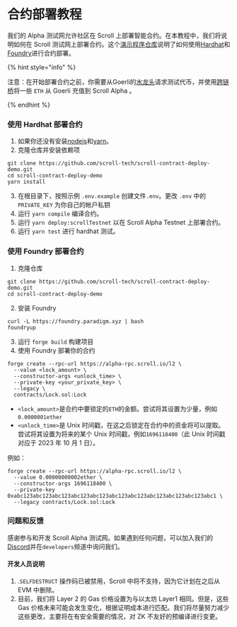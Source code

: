 # 合约部署教程

我们的 Alpha 测试网允许社区在 Scroll 上部署智能合约。在本教程中，我们将说明如何在 Scroll 测试网上部署合约。这个[演示程序仓库](https://github.com/scroll-tech/scroll-contract-deploy-demo)说明了如何使用[Hardhat](https://hardhat.org/)和[Foundry](https://github.com/foundry-rs/foundry)进行合约部署。

{% hint style="info" %}

注意：在开始部署合约之前，你需要从Goerli的[水龙头](../user_guide/faucet.md)请求测试代币，并使用[跨链桥](https://scroll.io/alpha/bridge)将一些 `ETH` 从 Goerli 充值到 Scroll Alpha 。

{% endhint %}

### 使用 Hardhat 部署合约

1. 如果你还没有安装[nodejs](https://nodejs.org/en/download/)和[yarn](https://classic.yarnpkg.com/lang/en/docs/install)。
2. 克隆仓库并安装依赖项
```
git clone https://github.com/scroll-tech/scroll-contract-deploy-demo.git
cd scroll-contract-deploy-demo
yarn install
```
3. 在根目录下，按照示例 `.env.example` 创建文件`.env`。更改 `.env` 中的 `PRIVATE_KEY` 为你自己的帐户私钥
4. 运行 `yarn compile` 编译合约。
5. 运行 `yarn deploy:scrollTestnet` 以在 Scroll Alpha Testnet 上部署合约。
6. 运行 `yarn test` 进行 hardhat 测试。



### 使用 Foundry 部署合约
1. 克隆仓库
```
git clone https://github.com/scroll-tech/scroll-contract-deploy-demo.git
cd scroll-contract-deploy-demo
```
2.  安装 Foundry
```
curl -L https://foundry.paradigm.xyz | bash
foundryup
```
3. 运行 `forge build` 构建项目
4. 使用 Foundry 部署你的合约
```
forge create --rpc-url https://alpha-rpc.scroll.io/l2 \
  --value <lock_amount> \
  --constructor-args <unlock_time> \
  --private-key <your_private_key> \
  --legacy \
  contracts/Lock.sol:Lock
```
	
 - `<lock_amount>`是合约中要锁定的`ETH`的金额。尝试将其设置为少量，例如`0.0000001ether`
 - `<unlock_time>`是 Unix 时间戳，在这之后锁定在合约中的资金将可以提取。尝试将其设置为将来的某个 Unix 时间戳，例如`1696118400`（此 Unix 时间戳对应于 2023 年 10 月 1 日）。

例如：

```
forge create --rpc-url https://alpha-rpc.scroll.io/l2 \
  --value 0.00000000002ether \
  --constructor-args 1696118400 \
  --private-key 0xabc123abc123abc123abc123abc123abc123abc123abc123abc123abc123abc1 \
  --legacy contracts/Lock.sol:Lock
```

### 问题和反馈

感谢参与和开发 Scroll Alpha 测试网。如果遇到任何问题，可以加入我们的[Discord](https://discord.com/invite/s84eJSdFhn)并在`developers`频道中询问我们。

#### 开发人员说明
1. .`SELFDESTRUCT` 操作码已被禁用，Scroll 中将不支持，因为它计划在之后从 EVM 中删除。
2. 目前，我们将 Layer 2 的 Gas 价格设置为与以太坊 Layer1 相同。但是，这些 Gas 价格未来可能会发生变化，根据证明成本进行匹配。我们将尽量努力减少这些更改，主要将在有安全需要的情况，对 ZK 不友好的预编译进行变更。